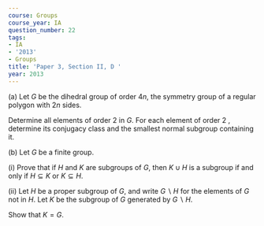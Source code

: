 ```yaml
---
course: Groups
course_year: IA
question_number: 22
tags:
- IA
- '2013'
- Groups
title: 'Paper 3, Section II, D '
year: 2013
---
```




(a) Let $G$ be the dihedral group of order $4 n$, the symmetry group of a regular polygon with $2 n$ sides.

Determine all elements of order 2 in $G$. For each element of order 2 , determine its conjugacy class and the smallest normal subgroup containing it.

(b) Let $G$ be a finite group.

(i) Prove that if $H$ and $K$ are subgroups of $G$, then $K \cup H$ is a subgroup if and only if $H \subseteq K$ or $K \subseteq H$.

(ii) Let $H$ be a proper subgroup of $G$, and write $G \backslash H$ for the elements of $G$ not in $H$. Let $K$ be the subgroup of $G$ generated by $G \backslash H$.

Show that $K=G$.
